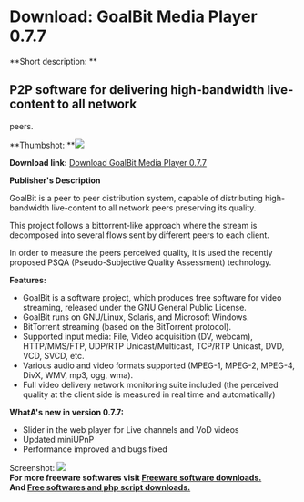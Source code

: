 # Download: GoalBit Media Player 0.7.7

**Short description: **

## P2P software for delivering high-bandwidth live-content to all network
peers.

  
**Thumbshot: **![](http://www.freewarefiles.com/screenshot/goalbit_md.jpg)   
  
**Download link:** [Download GoalBit Media Player 0.7.7](http://freesoftwares.boysofts.com/GoalBit-Media-Player_program_49522.html)  
  

**Publisher's Description**  
  

GoalBit is a peer to peer distribution system, capable of distributing high-
bandwidth live-content to all network peers preserving its quality.

This project follows a bittorrent-like approach where the stream is decomposed
into several flows sent by different peers to each client.

In order to measure the peers perceived quality, it is used the recently
proposed PSQA (Pseudo-Subjective Quality Assessment) technology.

**Features:**

  * GoalBit is a software project, which produces free software for video streaming, released under the GNU General Public License. 
  * GoalBit runs on GNU/Linux, Solaris, and Microsoft Windows. 
  * BitTorrent streaming (based on the BitTorrent protocol). 
  * Supported input media: File, Video acquisition (DV, webcam), HTTP/MMS/FTP, UDP/RTP Unicast/Multicast, TCP/RTP Unicast, DVD, VCD, SVCD, etc. 
  * Various audio and video formats supported (MPEG-1, MPEG-2, MPEG-4, DivX, WMV, mp3, ogg, wma). 
  * Full video delivery network monitoring suite included (the perceived quality at the client side is measured in real time and automatically) 

**WhatA's new in version 0.7.7:**

  * Slider in the web player for Live channels and VoD videos 
  * Updated miniUPnP 
  * Performance improved and bugs fixed 

  
  
Screenshot: ![](http://www.freewarefiles.com/screenshot/goalbit.jpg)  
**For more freeware softwares visit [Freeware software downloads.](http://freesoftwares.boysofts.com/)**   
**And [Free softwares and php script downloads.](http://www.boysofts.com/)**

